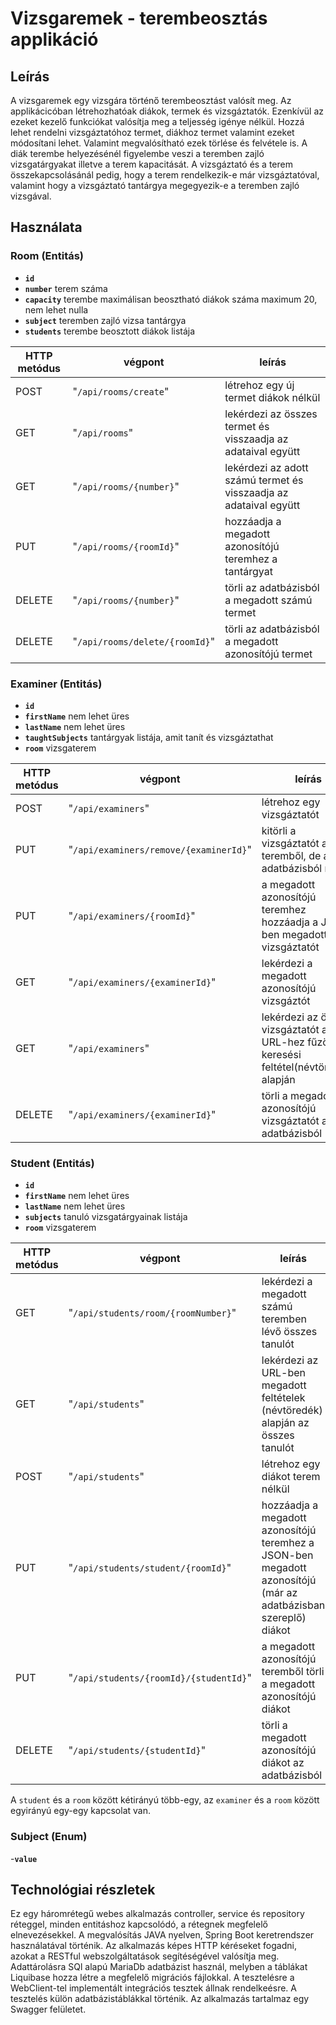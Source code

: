 # Vizsgaremek - terembeosztás applikáció

## Leírás


A vizsgaremek egy vizsgára történő terembeosztást valósít meg. Az applikácicóban létrehozhatóak diákok, termek és 
vizsgáztatók. Ezenkívül az ezeket kezelő funkciókat valósítja meg a teljesség igénye nélkül. Hozzá lehet rendelni
vizsgáztatóhoz termet, diákhoz termet valamint ezeket módosítani lehet. Valamint megvalósítható ezek törlése és felvétele is.
A diák terembe helyezésénél figyelembe veszi a teremben zajló vizsgatárgyakat illetve a terem kapacitását. A vizsgáztató és
a terem összekapcsolásánál pedig, hogy a terem rendelkezik-e már vizsgáztatóval, valamint hogy a vizsgáztató tantárgya 
megegyezik-e a teremben zajló vizsgával. 


## Használata


### Room (Entitás)

- **`id`**
- **`number`** terem száma
- **`capacity`** terembe maximálisan beosztható diákok száma maximum 20, nem lehet nulla
- **`subject`** teremben zajló vizsa tantárgya
- **`students`** terembe beosztott diákok listája


| HTTP metódus | végpont           | leírás |
|-----|-------------------| -------|
| POST| "`/api/rooms/create`" | létrehoz egy új termet diákok nélkül|
| GET|"`/api/rooms`" | lekérdezi az összes termet és visszaadja az adataival együtt|
| GET |"`/api/rooms/{number}`" |lekérdezi az adott számú termet és visszaadja az adataival együtt|
| PUT|"`/api/rooms/{roomId}`"|hozzáadja a megadott azonosítójú teremhez a tantárgyat|
|DELETE|"`/api/rooms/{number}`"|törli az adatbázisból a megadott számú termet|
|DELETE|"`/api/rooms/delete/{roomId}`"|törli az adatbázisból a megadott azonosítójú termet|


### Examiner (Entitás)

- **`id`**
- **`firstName`** nem lehet üres
- **`lastName`** nem lehet üres
- **`taughtSubjects`** tantárgyak listája, amit tanít és vizsgáztathat
- **`room`** vizsgaterem

|HTTP metódus|végpont|leírás|
|--|---|---|
|POST|"`/api/examiners`"|létrehoz egy vizsgáztatót|
|PUT|"`/api/examiners/remove/{examinerId}`"|kitörli a vizsgáztatót a teremből, de az adatbázisból nem|
|PUT|"`/api/examiners/{roomId}`"|a megadott azonosítójú teremhez hozzáadja a JSON-ben megadott vizsgáztatót|
|GET|"`/api/examiners/{examinerId}`"|lekérdezi a megadott azonosítójú vizsgáztót|
|GET|"`/api/examiners`"|lekérdezi az összes vizsgáztatót az URL-hez fűzött keresési feltétel(névtöredék) alapján|
|DELETE|"`/api/examiners/{examinerId}`"|törli a megadott azonosítójú vizsgáztatót az adatbázisból|

### Student (Entitás)



- **`id`**
- **`firstName`** nem lehet üres
- **`lastName`** nem lehet üres
- **`subjects`** tanuló vizsgatárgyainak listája
- **`room`** vizsgaterem

|HTTP metódus|végpont|leírás|
|---|---|---|
|GET|"`/api/students/room/{roomNumber}`"|lekérdezi a megadott számú teremben lévő összes tanulót|
|GET|"`/api/students`"|lekérdezi az URL-ben megadott feltételek (névtöredék) alapján az összes tanulót|
|POST|"`/api/students`"|létrehoz egy diákot terem nélkül|
|PUT|"`/api/students/student/{roomId}`"|hozzáadja a megadott azonosítójú teremhez a JSON-ben megadott azonosítójú (már az adatbázisban szereplő) diákot|
|PUT|"`/api/students/{roomId}/{studentId}`"|a megadott azonosítójú teremből törli a megadott azonosítójú diákot|
|DELETE|"`/api/students/{studentId}`"|törli a megadott azonosítójú diákot az adatbázisból|


A `student` és a `room` között kétirányú több-egy, az `examiner` és a `room` között egyirányú egy-egy kapcsolat van.

### Subject (Enum)

-**`value`**

## Technológiai részletek
Ez egy háromrétegű webes alkalmazás controller, service és repository réteggel, minden entitáshoz kapcsolódó, 
a rétegnek megfelelő elnevezésekkel. A megvalósítás JAVA nyelven, Spring Boot keretrendszer használatával történik.
Az alkalmazás képes HTTP kéréseket fogadni, azokat a RESTful webszolgáltatások segítéségével valósítja meg. 
Adattárolásra SQl alapú MariaDb adatbázist használ, melyben a táblákat Liquibase hozza létre a megfelelő migrációs fájlokkal. 
A tesztelésre a WebClient-tel implementált integrációs tesztek állnak rendelkeésre. A tesztelés külön adatbázistáblákkal történik.
Az alkalmazás tartalmaz egy Swagger felületet. 




